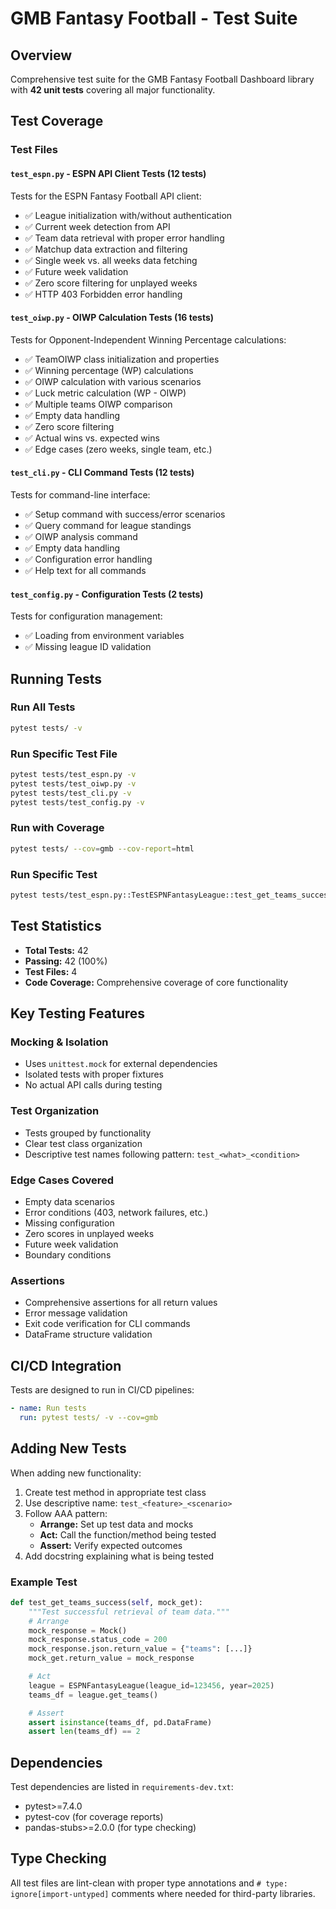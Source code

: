 # GMB Fantasy Football - Test Suite

## Overview

Comprehensive test suite for the GMB Fantasy Football Dashboard library with **42 unit tests** covering all major functionality.

## Test Coverage

### Test Files

#### `test_espn.py` - ESPN API Client Tests (12 tests)
Tests for the ESPN Fantasy Football API client:
- ✅ League initialization with/without authentication
- ✅ Current week detection from API
- ✅ Team data retrieval with proper error handling
- ✅ Matchup data extraction and filtering
- ✅ Single week vs. all weeks data fetching
- ✅ Future week validation
- ✅ Zero score filtering for unplayed weeks
- ✅ HTTP 403 Forbidden error handling

#### `test_oiwp.py` - OIWP Calculation Tests (16 tests)
Tests for Opponent-Independent Winning Percentage calculations:
- ✅ TeamOIWP class initialization and properties
- ✅ Winning percentage (WP) calculations
- ✅ OIWP calculation with various scenarios
- ✅ Luck metric calculation (WP - OIWP)
- ✅ Multiple teams OIWP comparison
- ✅ Empty data handling
- ✅ Zero score filtering
- ✅ Actual wins vs. expected wins
- ✅ Edge cases (zero weeks, single team, etc.)

#### `test_cli.py` - CLI Command Tests (12 tests)
Tests for command-line interface:
- ✅ Setup command with success/error scenarios
- ✅ Query command for league standings
- ✅ OIWP analysis command
- ✅ Empty data handling
- ✅ Configuration error handling
- ✅ Help text for all commands

#### `test_config.py` - Configuration Tests (2 tests)
Tests for configuration management:
- ✅ Loading from environment variables
- ✅ Missing league ID validation

## Running Tests

### Run All Tests
```bash
pytest tests/ -v
```

### Run Specific Test File
```bash
pytest tests/test_espn.py -v
pytest tests/test_oiwp.py -v
pytest tests/test_cli.py -v
pytest tests/test_config.py -v
```

### Run with Coverage
```bash
pytest tests/ --cov=gmb --cov-report=html
```

### Run Specific Test
```bash
pytest tests/test_espn.py::TestESPNFantasyLeague::test_get_teams_success -v
```

## Test Statistics

- **Total Tests:** 42
- **Passing:** 42 (100%)
- **Test Files:** 4
- **Code Coverage:** Comprehensive coverage of core functionality

## Key Testing Features

### Mocking & Isolation
- Uses `unittest.mock` for external dependencies
- Isolated tests with proper fixtures
- No actual API calls during testing

### Test Organization
- Tests grouped by functionality
- Clear test class organization
- Descriptive test names following pattern: `test_<what>_<condition>`

### Edge Cases Covered
- Empty data scenarios
- Error conditions (403, network failures, etc.)
- Missing configuration
- Zero scores in unplayed weeks
- Future week validation
- Boundary conditions

### Assertions
- Comprehensive assertions for all return values
- Error message validation
- Exit code verification for CLI commands
- DataFrame structure validation

## CI/CD Integration

Tests are designed to run in CI/CD pipelines:
```yaml
- name: Run tests
  run: pytest tests/ -v --cov=gmb
```

## Adding New Tests

When adding new functionality:

1. Create test method in appropriate test class
2. Use descriptive name: `test_<feature>_<scenario>`
3. Follow AAA pattern:
   - **Arrange:** Set up test data and mocks
   - **Act:** Call the function/method being tested
   - **Assert:** Verify expected outcomes
4. Add docstring explaining what is being tested

### Example Test
```python
def test_get_teams_success(self, mock_get):
    """Test successful retrieval of team data."""
    # Arrange
    mock_response = Mock()
    mock_response.status_code = 200
    mock_response.json.return_value = {"teams": [...]}
    mock_get.return_value = mock_response

    # Act
    league = ESPNFantasyLeague(league_id=123456, year=2025)
    teams_df = league.get_teams()

    # Assert
    assert isinstance(teams_df, pd.DataFrame)
    assert len(teams_df) == 2
```

## Dependencies

Test dependencies are listed in `requirements-dev.txt`:
- pytest>=7.4.0
- pytest-cov (for coverage reports)
- pandas-stubs>=2.0.0 (for type checking)

## Type Checking

All test files are lint-clean with proper type annotations and `# type: ignore[import-untyped]` comments where needed for third-party libraries.
